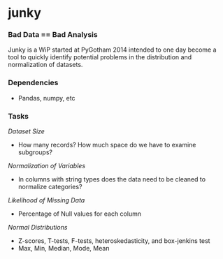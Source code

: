 junky
=====

### Bad Data == Bad Analysis
Junky is a WiP started at PyGotham 2014 intended to one day become a tool to quickly identify potential problems in the distribution and normalization of datasets.

### Dependencies
- Pandas, numpy, etc


### Tasks
_Dataset Size_
  - How many records? How much space do we have to examine subgroups?
  
_Normalization of Variables_
  - In columns with string types does the data need to be cleaned to normalize categories?
  
_Likelihood of Missing Data_
  - Percentage of Null values for each column

_Normal Distributions_
  - Z-scores, T-tests, F-tests, heteroskedasticity, and box-jenkins test 
  - Max, Min, Median, Mode, Mean
